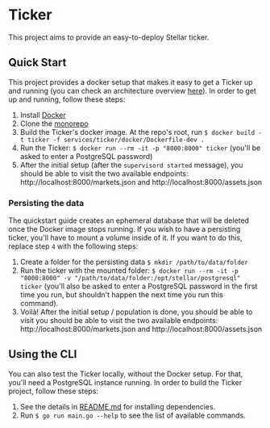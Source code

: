 # Ticker
This project aims to provide an easy-to-deploy Stellar ticker.

## Quick Start
This project provides a docker setup that makes it easy to get a Ticker up and running (you can
check an architecture overview [here](docs/Architecture.md)). In order to get up and running,
follow these steps:

1. Install [Docker](https://hub.docker.com/editions/community/docker-ce-desktop-mac)
2. Clone the [monorepo](https://github.com/stellar/go)
3. Build the Ticker's docker image. At the repo's root, run `$ docker build -t ticker -f services/ticker/docker/Dockerfile-dev .`
4. Run the Ticker: `$ docker run --rm -it -p "8000:8000" ticker` (you'll be asked to enter a
   PostgreSQL password)
5. After the initial setup (after the `supervisord started` message), you should be able to visit
   the two available endpoints: http://localhost:8000/markets.json and
   http://localhost:8000/assets.json

### Persisting the data
The quickstart guide creates an ephemeral database that will be deleted once the Docker image stops
running. If you wish to have a persisting ticker, you'll have to mount a volume inside of it. If
you want to do this, replace step `4` with the following steps:

1. Create a folder for the persisting data `$ mkdir /path/to/data/folder`
2. Run the ticker with the mounted folder: `$ docker run --rm -it -p "8000:8000" -v
   "/path/to/data/folder:/opt/stellar/postgresql" ticker` (you'll also be asked to enter a
   PostgreSQL password in the first time you run, but shouldn't happen the next time you run this
   command).
3. Voilà! After the initial setup / population is done, you should be able to visit you should be
   able to visit the two available endpoints: http://localhost:8000/markets.json and
   http://localhost:8000/assets.json

## Using the CLI
You can also test the Ticker locally, without the Docker setup. For that, you'll need a PostgreSQL
instance running. In order to build the Ticker project, follow these steps:
1. See the details in [README.md](../../../../README.md#dependencies) for installing dependencies.
2. Run `$ go run main.go --help` to see the list of available commands.
